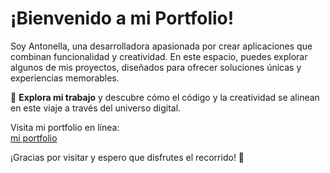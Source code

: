 # ¡Bienvenido a mi Portfolio!

Soy Antonella, una desarrolladora apasionada por crear aplicaciones que combinan funcionalidad y creatividad. En este espacio, puedes explorar algunos de mis proyectos, diseñados para ofrecer soluciones únicas y experiencias memorables.

🚀 **Explora mi trabajo** y descubre cómo el código y la creatividad se alinean en este viaje a través del universo digital.

Visita mi portfolio en línea:  
[mi portfolio](https://fuwanto.github.io/portfolio/)

¡Gracias por visitar y espero que disfrutes el recorrido! 🌟
